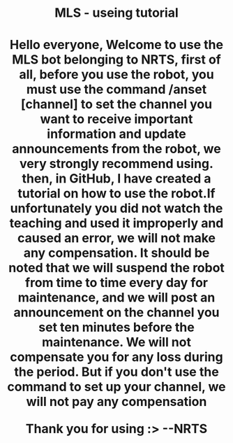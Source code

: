 <p align="center">
    <h1 align="center">
        <b>MLS - useing tutorial</b>
    </h1>
</p>

<p align="center">
    <h1 align="center">
	    <b1>Hello everyone, </b1>
		<b2>
		Welcome to use the MLS bot belonging to NRTS, first of all, before you use the robot, you must use the command /anset [channel] to set the channel you 			want to receive important information and update announcements from the robot, we very strongly recommend using. then, in GitHub, I have created a 			tutorial on how to use the robot.If unfortunately you did not watch the teaching and used it improperly and caused an error, we will not make any 			compensation. It should be noted that we will suspend the robot from time to time every day for maintenance, and we will post an announcement on the 			channel you set ten minutes before the maintenance. We will not compensate you for any loss during the period. But if you don't use the command to set up 		  your channel, we will not pay any compensation 

Thank you for using :> 
										--NRTS </b2>
    
</h1>

